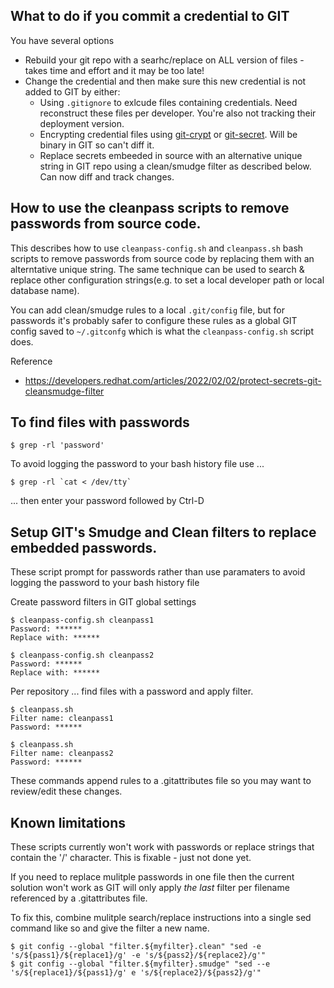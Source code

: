 ## What to do if you commit a credential to GIT

You have several options
- Rebuild your git repo with a searhc/replace on ALL version of files - takes time and effort and it may be too late!
- Change the credential and then make sure this new credential is not added to GIT by either: 
  - Using `.gitignore` to exlcude files containing credentials.  Need reconstruct these files per developer. You're also not tracking their deployment version.
  - Encrypting credential files using [git-crypt](https://github.com/AGWA/git-crypt) or [git-secret](https://git-secret.io/). Will be binary in GIT so can't diff it.
  - Replace secrets embeeded in source with an alternative unique string in GIT repo using a clean/smudge filter as described below. Can now diff and track changes.

## How to use the cleanpass scripts to remove passwords from source code.

This describes how to use `cleanpass-config.sh` and `cleanpass.sh` bash scripts to remove passwords from source code by replacing them with an alterntative unique string.  The same technique can be used to search & replace other configuration strings(e.g. to set a local developer path or local database name). 

You can add clean/smudge rules to a local `.git/config` file, but for passwords it's probably safer to configure these
rules as a global GIT config saved to `~/.gitconfg` which is what the `cleanpass-config.sh` script does.

Reference
- https://developers.redhat.com/articles/2022/02/02/protect-secrets-git-cleansmudge-filter

## To find files with passwords

    $ grep -rl 'password'

To avoid logging the password to your bash history file use ...

    $ grep -rl `cat < /dev/tty`

... then enter your password followed by Ctrl-D

## Setup GIT's Smudge and Clean filters to replace embedded passwords.

These script prompt for passwords rather than use paramaters to avoid logging the password to your bash history file

Create password filters in GIT global settings

    $ cleanpass-config.sh cleanpass1
    Password: ******
    Replace with: ******

    $ cleanpass-config.sh cleanpass2
    Password: ******
    Replace with: ******

Per repository ... find files with a password and apply filter.

    $ cleanpass.sh 
    Filter name: cleanpass1
    Password: ******

    $ cleanpass.sh 
    Filter name: cleanpass2
    Password: ******

These commands append rules to a .gitattributes file so you may want to review/edit these changes.

## Known limitations

These scripts currently won't work with passwords or replace strings that contain the '/' character. This is fixable - just not done yet.

If you need to replace mulitple passwords in one file then the current solution won't work as GIT will only apply *the last* filter per filename referenced by a .gitattributes file.

To fix this, combine mulitple search/replace instructions into a single sed command like so and give the filter a new name.

    $ git config --global "filter.${myfilter}.clean" "sed -e 's/${pass1}/${replace1}/g' -e 's/${pass2}/${replace2}/g'"
    $ git config --global "filter.${myfilter}.smudge" "sed --e 's/${replace1}/${pass1}/g' e 's/${replace2}/${pass2}/g'"
